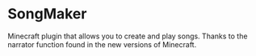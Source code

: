 # SongMaker
Minecraft plugin that allows you to create and play songs.
Thanks to the narrator function found in the new versions of Minecraft.
